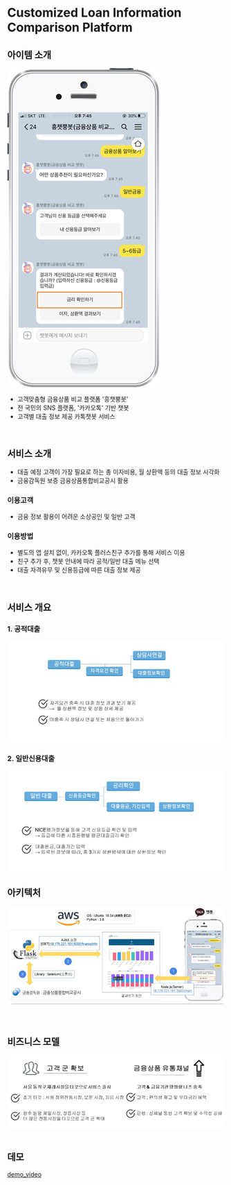# Customized Loan Information Comparison Platform </br>

## 아이템 소개
![chatbot](https://github.com/daysiee/financial-chatbot-project/blob/master/chatbot.png)
- 고객맞춤형 금융상품 비교 플랫폼 '흥챗뿡봇'
- 전 국민의 SNS 플랫폼, '카카오톡' 기반 챗봇
- 고객별 대출 정보 제공 카톡챗봇 서비스
</br>

## 서비스 소개
- 대출 예정 고객이 가장 필요로 하는 총 이자비용, 월 상환액 등의 대출 정보 시각화
- 금융감독원 보증 금융상품통합비교공시 활용
### 이용고객
- 금융 정보 활용이 어려운 소상공인 및 일반 고객
### 이용방법
- 별도의 앱 설치 없이, 카카오톡 플러스친구 추가를 통해 서비스 이용
- 친구 추가 후, 챗봇 안내에 따라 공적/일반 대출 메뉴 선택
- 대출 자격유무 및 신용등급에 따른 대출 정보 제공
</br>

## 서비스 개요
### 1. 공적대출
![public_loan](https://github.com/daysiee/financial-chatbot-project/blob/master/public_loan.jpg)
### 2. 일반신용대출
![credit_loan](https://github.com/daysiee/financial-chatbot-project/blob/master/credit_loan.png)
</br>

## 아키텍처
![architecture](https://github.com/daysiee/financial-chatbot-project/blob/master/architecture.jpg)
</br>
</br>
</br>
## 비즈니스 모델
![biz_model](https://github.com/daysiee/financial-chatbot-project/blob/master/biz_model.jpg)
</br>
</br>
## 데모
[demo_video](https://www.youtube.com/watch?v=ZZAjTsU87os)
